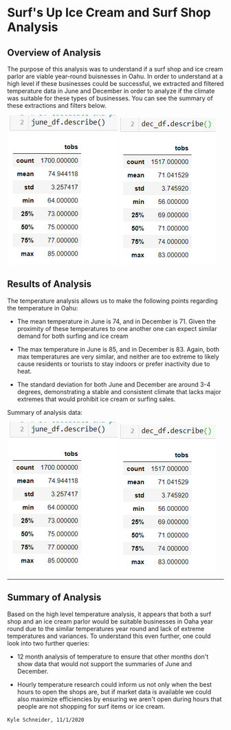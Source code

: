 # Surf's Up Ice Cream and Surf Shop Analysis

## Overview of Analysis
The purpose of this analysis was to understand if a surf shop and ice cream parlor are viable year-round buisnesses in Oahu. In order to understand at a high level if these businesses could be successful, we extracted and filtered temperature data in June and December in order to analyze if the climate was suitable for these types of businesses. You can see the summary of these extractions and filters below.

![June_Summary](june_summary.PNG) ![Dec_Summary](dec_summary.PNG) 


## Results of Analysis
The temperature analysis allows us to make the following points regarding the temperature in Oahu:

* The mean temperature in June is 74, and in December is 71. Given the proximity of these temperatures to one another one can expect similar demand for both surfing and ice cream

* The max temperature in June is 85, and in December is 83. Again, both max temperatures are very similar, and neither are too extreme to likely cause residents or tourists to stay indoors or prefer inactivity due to heat.

* The standard deviation for both June and December are around 3-4 degrees, demonstrating a stable and consistent climate that lacks major extremes that would prohibit ice cream or surfing sales.

Summary of analysis data:

![June_Summary](june_summary.PNG) ![Dec_Summary](dec_summary.PNG) 

---

## Summary of Analysis
Based on the high level temperature analysis, it appears that both a surf shop and an ice cream parlor would be suitable businesses in Oaha year round due to the similar temperatures year round and lack of extreme temperatures and variances. To understand this even further, one could look into two further queries:

* 12 month analysis of temperature to ensure that other months don't show data that would not support the summaries of June and December. 

* Hourly temperature research could inform us not only when the best hours to open the shops are, but if market data is available we could also maximize efficiencies by ensuring we aren't open during hours that people are not shopping for surf items or ice cream.



```bash
Kyle Schneider, 11/1/2020
```
